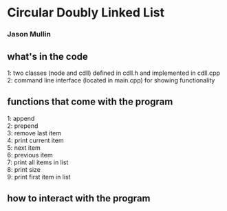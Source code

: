 # Circular Doubly Linked List 
### Jason Mullin

## what's in the code
1: two classes (node and cdll) defined in cdll.h and implemented in cdll.cpp <br>
2: command line interface (located in main.cpp) for showing functionality <br>

## functions that come with the program
1: append <br> 
2: prepend <br>
3: remove last item <br>
4: print current item <br>
5: next item <br>
6: previous item <br>
7: print all items in list <br>
8: print size <br>
9: print first item in list <br>

## how to interact with the program
